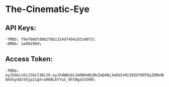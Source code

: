 # The-Cinematic-Eye
## API Keys:
    -TMDb: f9ef60dfd862f8b1324df4942d314072\
    -OMDb: 1e60190d\
## Access Token:
    -TMDb: eyJhbGciOiJIUzI1NiJ9.eyJhdWQiOiJmOWVmNjBkZmQ4NjJmOGIxMzI0ZGY0OTQyZDMxNDA3MiIsInN1YiI6IjY1MjY5MDYyZmQ2MzAwNWQ3YTJjYWI5ZCIsInNjb3BlcyI6WyJhcGlfcmVhZCJdLCJ2ZXJzaW9uIjoxfQ.NSW-bH3GyddzVOjp2igXra96BL6YYuS_6htBga53SRA\
